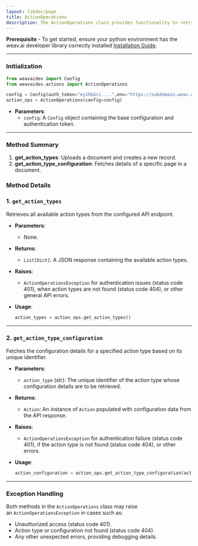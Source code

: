 ```yaml
---
layout: libdoc/page
title: ActionOperations
description: The ActionOperations class provides functionality to retrieve available action types and fetch configuration details for specific action types within the Weav.ai platform. This class ensures proper handling of authentication, validation, and error responses, making it straightforward to integrate and interact with action configurations.
---
```


**Prerequisite** - To get started, ensure your python environment has the weav.ai developer library correctly installed [Installation Guide](setup).

---

### Initialization

```python
from weavaidev import Config
from weavaidev.actions import ActionOperations

config = Config(auth_token="eyJhbGci....",env="https://subdomain.weav.ai/")
action_ops = ActionOperations(config=config)
```

- **Parameters**:
    - `config`: A `Config` object containing the base configuration and authentication token.

---

### Method Summary

1. **get_action_types**: Uploads a document and creates a new record.
2. **get_action_type_configuration**: Fetches details of a specific page in a document.

### Method Details

### 1. `get_action_types`

Retrieves all available action types from the configured API endpoint.

- **Parameters**:
    - None.
- **Returns**:
    - `List[Dict]`: A JSON response containing the available action types.
- **Raises**:
    - `ActionOperationsException` for authentication issues (status code 401), when action types are not found (status code 404), or other general API errors.
- **Usage**:
    
    ```python
    action_types = action_ops.get_action_types()
    ```
    

---

### 2. `get_action_type_configuration`

Fetches the configuration details for a specified action type based on its unique identifier.

- **Parameters**:
    - `action_type` (str): The unique identifier of the action type whose configuration details are to be retrieved.
- **Returns**:
    - `Action`: An instance of `Action` populated with configuration data from the API response.
- **Raises**:
    - `ActionOperationsException` for authentication failure (status code 401), if the action type is not found (status code 404), or other errors.
- **Usage**:
    
    ```python
    action_configuration = action_ops.get_action_type_configuration(action_type="sample_action")
    ```
    

---

### Exception Handling

Both methods in the `ActionOperations` class may raise an `ActionOperationsException` in cases such as:

- Unauthorized access (status code 401).
- Action type or configuration not found (status code 404).
- Any other unexpected errors, providing debugging details.